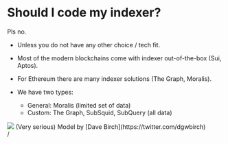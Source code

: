 # Should I code my indexer?

Pls no.

<div grid="~ cols-2 gap-2" m="t-2">
<div>

- Unless you do not have any other choice / tech fit.

- Most of the modern blockchains come with indexer out-of-the-box (Sui, Aptos).

- For Ethereum there are many indexer solutions (The Graph, Moralis).

- We have two types: 
  - General: Moralis (limited set of data)
  - Custom: The Graph, SubSquid, SubQuery (all data)

</div>
  <div>
    <img border="rounded" src="/do-you-need.jpeg">
    (Very serious) Model by [Dave Birch](https://twitter.com/dgwbirch)
  </div>
</div>
<div class="absolute right-5px bottom-5px">
<SlideCurrentNo /> / <SlidesTotal />
</div>